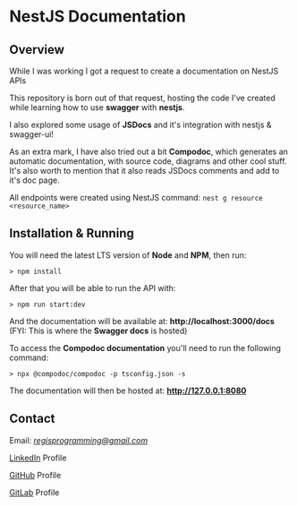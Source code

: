 # NestJS Documentation

## Overview

While I was working I got a request to create a documentation on NestJS APIs

This repository is born out of that request, hosting the code I've created while learning how to use **swagger** with **nestjs**.

I also explored some usage of **JSDocs** and it's integration with nestjs & swagger-ui!

As an extra mark, I have also tried out a bit **Compodoc**, which generates an automatic documentation, with source code, diagrams and other cool stuff. It's also worth to mention that it also reads JSDocs comments and add to it's doc page.

All endpoints were created using NestJS command: `nest g resource <resource_name>`

## Installation & Running

You will need the latest LTS version of **Node** and **NPM**, then run:

`> npm install`

After that you will be able to run the API with:

`> npm run start:dev`

And the documentation will be available at: **http://localhost:3000/docs** (FYI: This is where the **Swagger docs** is hosted)

To access the **Compodoc documentation** you'll need to run the following command:

`> npx @compodoc/compodoc -p tsconfig.json -s`

The documentation will then be hosted at: **http://127.0.0.1:8080**

## Contact

Email: *regisprogramming@gmail.com*

[LinkedIn](https://www.linkedin.com/in/regissfaria/) Profile

[GitHub](https://github.com/regisfaria) Profile

[GitLab](https://gitlab.com/regisfaria) Profile
